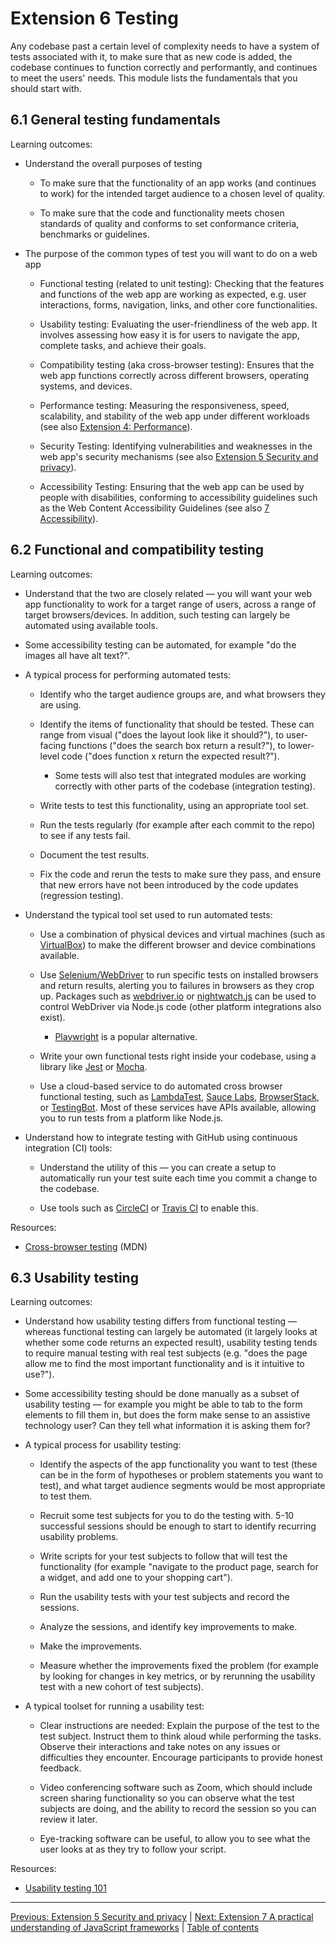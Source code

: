 # Extension 6 Testing

Any codebase past a certain level of complexity needs to have a system of tests associated with it, to make sure that as new code is added, the codebase continues to function correctly and performantly, and continues to meet the users' needs. This module lists the fundamentals that you should start with.

## 6.1 General testing fundamentals

Learning outcomes:

- Understand the overall purposes of testing

  - To make sure that the functionality of an app works (and continues to work) for the intended target audience to a chosen level of quality.

  - To make sure that the code and functionality meets chosen standards of quality and conforms to set conformance criteria, benchmarks or guidelines.

- The purpose of the common types of test you will want to do on a web app

  - Functional testing (related to unit testing): Checking that the features and functions of the web app are working as expected, e.g. user interactions, forms, navigation, links, and other core functionalities.

  - Usability testing: Evaluating the user-friendliness of the web app. It involves assessing how easy it is for users to navigate the app, complete tasks, and achieve their goals.

  - Compatibility testing (aka cross-browser testing): Ensures that the web app functions correctly across different browsers, operating systems, and devices.

  - Performance testing: Measuring the responsiveness, speed, scalability, and stability of the web app under different workloads (see also [Extension 4: Performance](./4-performance.md)).

  - Security Testing: Identifying vulnerabilities and weaknesses in the web app's security mechanisms (see also [Extension 5 Security and privacy](./5-security-and-privacy.md)).

  - Accessibility Testing: Ensuring that the web app can be used by people with disabilities, conforming to accessibility guidelines such as the Web Content Accessibility Guidelines (see also [7 Accessibility](../2-core/4-best-practices-and-essential-tooling/7-0-accessibility.md)).

## 6.2 Functional and compatibility testing

Learning outcomes:

- Understand that the two are closely related — you will want your web app functionality to work for a target range of users, across a range of target browsers/devices. In addition, such testing can largely be automated using available tools.

- Some accessibility testing can be automated, for example "do the images all have alt text?".

- A typical process for performing automated tests:

  - Identify who the target audience groups are, and what browsers they are using.

  - Identify the items of functionality that should be tested. These can range from visual ("does the layout look like it should?"), to user-facing functions ("does the search box return a result?"), to lower-level code ("does function x return the expected result?").

    - Some tests will also test that integrated modules are working correctly with other parts of the codebase (integration testing).

  - Write tests to test this functionality, using an appropriate tool set.

  - Run the tests regularly (for example after each commit to the repo) to see if any tests fail.

  - Document the test results.

  - Fix the code and rerun the tests to make sure they pass, and ensure that new errors have not been introduced by the code updates (regression testing).

- Understand the typical tool set used to run automated tests:

  - Use a combination of physical devices and virtual machines (such as [VirtualBox](https://www.virtualbox.org/)) to make the different browser and device combinations available.

  - Use [Selenium/WebDriver](https://www.selenium.dev/documentation/webdriver/) to run specific tests on installed browsers and return results, alerting you to failures in browsers as they crop up. Packages such as [webdriver.io](https://webdriver.io/) or [nightwatch.js](https://nightwatchjs.org/) can be used to control WebDriver via Node.js code (other platform integrations also exist).

    - [Playwright](https://playwright.dev/) is a popular alternative.

  - Write your own functional tests right inside your codebase, using a library like [Jest](https://jestjs.io/) or [Mocha](https://mochajs.org/).

  - Use a cloud-based service to do automated cross browser functional testing, such as [LambdaTest](https://www.lambdatest.com/), [Sauce Labs](https://saucelabs.com/), [BrowserStack](https://www.browserstack.com/), or [TestingBot](https://testingbot.com). Most of these services have APIs available, allowing you to run tests from a platform like Node.js.

- Understand how to integrate testing with GitHub using continuous integration (CI) tools:

  - Understand the utility of this — you can create a setup to automatically run your test suite each time you commit a change to the codebase.

  - Use tools such as [CircleCI](https://circleci.com/) or [Travis CI](https://www.travis-ci.com/) to enable this.

Resources:

- [Cross-browser testing](https://developer.mozilla.org/docs/Learn/Tools_and_testing/Cross_browser_testing) (MDN)

## 6.3 Usability testing

Learning outcomes:

- Understand how usability testing differs from functional testing — whereas functional testing can largely be automated (it largely looks at whether some code returns an expected result), usability testing tends to require manual testing with real test subjects (e.g. "does the page allow me to find the most important functionality and is it intuitive to use?").

- Some accessibility testing should be done manually as a subset of usability testing — for example you might be able to tab to the form elements to fill them in, but does the form make sense to an assistive technology user? Can they tell what information it is asking them for?

- A typical process for usability testing:

  - Identify the aspects of the app functionality you want to test (these can be in the form of hypotheses or problem statements you want to test), and what target audience segments would be most appropriate to test them.

  - Recruit some test subjects for you to do the testing with. 5-10 successful sessions should be enough to start to identify recurring usability problems.

  - Write scripts for your test subjects to follow that will test the functionality (for example "navigate to the product page, search for a widget, and add one to your shopping cart").

  - Run the usability tests with your test subjects and record the sessions.

  - Analyze the sessions, and identify key improvements to make.

  - Make the improvements.

  - Measure whether the improvements fixed the problem (for example by looking for changes in key metrics, or by rerunning the usability test with a new cohort of test subjects).

- A typical toolset for running a usability test:

  - Clear instructions are needed: Explain the purpose of the test to the test subject. Instruct them to think aloud while performing the tasks. Observe their interactions and take notes on any issues or difficulties they encounter. Encourage participants to provide honest feedback.

  - Video conferencing software such as Zoom, which should include screen sharing functionality so you can observe what the test subjects are doing, and the ability to record the session so you can review it later.

  - Eye-tracking software can be useful, to allow you to see what the user looks at as they try to follow your script.

Resources:

- [Usability testing 101](https://www.nngroup.com/articles/usability-testing-101/)

---

[Previous: Extension 5 Security and privacy](/curriculum/3-extensions/5-security-and-privacy.md) | [Next: Extension 7 A practical understanding of JavaScript frameworks](/curriculum/3-extensions/7-a-practical-understanding-of-javascript-frameworks.md) | [Table of contents](/TOC.md)
